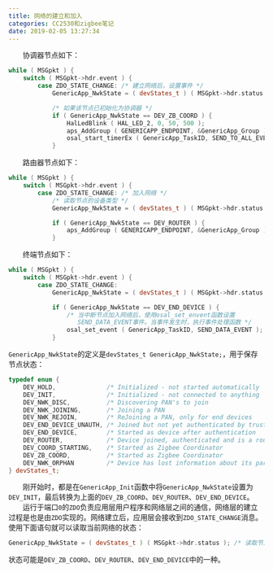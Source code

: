 ```yaml
---
title: 网络的建立和加入
categories: CC2530和zigbee笔记
date: 2019-02-05 13:27:34
---
```

&emsp;&emsp;协调器节点如下：<!--more-->

``` cpp
while ( MSGpkt ) {
    switch ( MSGpkt->hdr.event ) {
        case ZDO_STATE_CHANGE: /* 建立网络后，设置事件 */
            GenericApp_NwkState = ( devStates_t ) ( MSGpkt->hdr.status );

            /* 如果该节点已初始化为协调器 */
            if ( GenericApp_NwkState == DEV_ZB_COORD ) {
                HalLedBlink ( HAL_LED_2, 0, 50, 500 );
                aps_AddGroup ( GENERICAPP_ENDPOINT, &GenericApp_Group );
                osal_start_timerEx ( GenericApp_TaskID, SEND_TO_ALL_EVENT, 5000 );
            }
```

&emsp;&emsp;路由器节点如下：

``` cpp
while ( MSGpkt ) {
    switch ( MSGpkt->hdr.event ) {
        case ZDO_STATE_CHANGE: /* 加入网络 */
            /* 读取节点的设备类型 */
            GenericApp_NwkState = ( devStates_t ) ( MSGpkt->hdr.status );

            if ( GenericApp_NwkState == DEV_ROUTER ) {
                aps_AddGroup ( GENERICAPP_ENDPOINT, &GenericApp_Group );
            }
```

&emsp;&emsp;终端节点如下：

``` cpp
while ( MSGpkt ) {
    switch ( MSGpkt->hdr.event ) {
        case ZDO_STATE_CHANGE:
            GenericApp_NwkState = ( devStates_t ) ( MSGpkt->hdr.status );

            if ( GenericApp_NwkState == DEV_END_DEVICE ) {
                /* 当中断节点加入网络后，使用osal_set_envent函数设置
                   SEND_DATA_EVENT事件。当事件发生时，执行事件处理函数 */
                osal_set_event ( GenericApp_TaskID, SEND_DATA_EVENT );
            }
```

`GenericApp_NwkState`的定义是`devStates_t GenericApp_NwkState;`，用于保存节点状态：

``` cpp
typedef enum {
    DEV_HOLD,              /* Initialized - not started automatically          */
    DEV_INIT,              /* Initialized - not connected to anything          */
    DEV_NWK_DISC,          /* Discovering PAN's to join                        */
    DEV_NWK_JOINING,       /* Joining a PAN                                    */
    DEV_NWK_REJOIN,        /* ReJoining a PAN, only for end devices            */
    DEV_END_DEVICE_UNAUTH, /* Joined but not yet authenticated by trust center */
    DEV_END_DEVICE,        /* Started as device after authentication           */
    DEV_ROUTER,            /* Device joined, authenticated and is a router     */
    DEV_COORD_STARTING,    /* Started as Zigbee Coordinator                    */
    DEV_ZB_COORD,          /* Started as Zigbee Coordinator                    */
    DEV_NWK_ORPHAN         /* Device has lost information about its parent     */
} devStates_t;
```

&emsp;&emsp;刚开始时，都是在`GenericApp_Init`函数中将`GenericApp_NwkState`设置为`DEV_INIT`，最后转换为上面的`DEV_ZB_COORD`、`DEV_ROUTER`、`DEV_END_DEVICE`。
&emsp;&emsp;运行于端口`0`的`ZDO`负责应用层用户程序和网络层之间的通信，网络层的建立过程是也是由`ZDO`实现的。网络建立后，应用层会接收到`ZDO_STATE_CHANGE`消息。使用下面语句就可以读取当前网络的状态：

``` cpp
GenericApp_NwkState = ( devStates_t ) ( MSGpkt->hdr.status ); /* 读取节点的设备类型 */
```

状态可能是`DEV_ZB_COORD`、`DEV_ROUTER`、`DEV_END_DEVICE`中的一种。